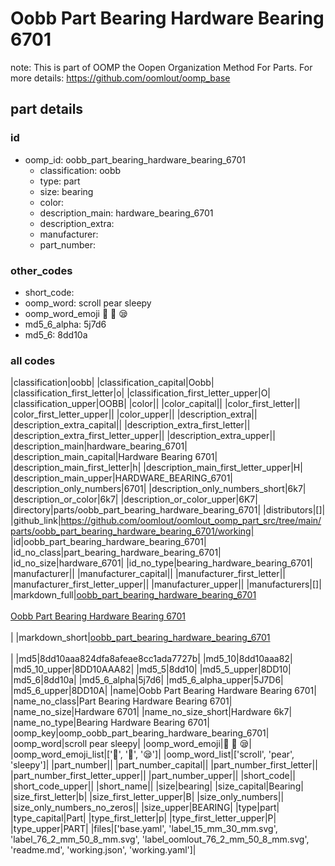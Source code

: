 # Oobb Part Bearing Hardware Bearing 6701  

note: This is part of OOMP the Oopen Organization Method For Parts. For more details: https://github.com/oomlout/oomp_base

##  part details





### id
* oomp_id: oobb_part_bearing_hardware_bearing_6701
  * classification: oobb
  * type: part
  * size: bearing
  * color: 
  * description_main: hardware_bearing_6701
  * description_extra: 
  * manufacturer: 
  * part_number: 

### other_codes
* short_code: 
* oomp_word: scroll pear sleepy
* oomp_word_emoji :scroll: :pear: :sleepy:
* md5_6_alpha: 5j7d6
* md5_6: 8dd10a

### all codes 
|classification|oobb|
|classification_capital|Oobb|
|classification_first_letter|o|
|classification_first_letter_upper|O|
|classification_upper|OOBB|
|color||
|color_capital||
|color_first_letter||
|color_first_letter_upper||
|color_upper||
|description_extra||
|description_extra_capital||
|description_extra_first_letter||
|description_extra_first_letter_upper||
|description_extra_upper||
|description_main|hardware_bearing_6701|
|description_main_capital|Hardware Bearing 6701|
|description_main_first_letter|h|
|description_main_first_letter_upper|H|
|description_main_upper|HARDWARE_BEARING_6701|
|description_only_numbers|6701|
|description_only_numbers_short|6k7|
|description_or_color|6k7|
|description_or_color_upper|6K7|
|directory|parts/oobb_part_bearing_hardware_bearing_6701|
|distributors|[]|
|github_link|https://github.com/oomlout/oomlout_oomp_part_src/tree/main/parts/oobb_part_bearing_hardware_bearing_6701/working|
|id|oobb_part_bearing_hardware_bearing_6701|
|id_no_class|part_bearing_hardware_bearing_6701|
|id_no_size|hardware_6701|
|id_no_type|bearing_hardware_bearing_6701|
|manufacturer||
|manufacturer_capital||
|manufacturer_first_letter||
|manufacturer_first_letter_upper||
|manufacturer_upper||
|manufacturers|[]|
|markdown_full|[oobb_part_bearing_hardware_bearing_6701](https://github.com/oomlout/oomlout_oomp_part_src/tree/main/parts/oobb_part_bearing_hardware_bearing_6701/working)<br>[](https://github.com/oomlout/oomlout_oomp_part_src/tree/main/parts/oobb_part_bearing_hardware_bearing_6701/working)<br>[Oobb Part Bearing Hardware Bearing 6701](https://github.com/oomlout/oomlout_oomp_part_src/tree/main/parts/oobb_part_bearing_hardware_bearing_6701/working)<br><br>|
|markdown_short|[oobb_part_bearing_hardware_bearing_6701](https://github.com/oomlout/oomlout_oomp_part_src/tree/main/parts/oobb_part_bearing_hardware_bearing_6701/working)<br><br>|
|md5|8dd10aaa824dfa8afeae8cc1ada7727b|
|md5_10|8dd10aaa82|
|md5_10_upper|8DD10AAA82|
|md5_5|8dd10|
|md5_5_upper|8DD10|
|md5_6|8dd10a|
|md5_6_alpha|5j7d6|
|md5_6_alpha_upper|5J7D6|
|md5_6_upper|8DD10A|
|name|Oobb Part Bearing Hardware Bearing 6701|
|name_no_class|Part Bearing Hardware Bearing 6701|
|name_no_size|Hardware 6701|
|name_no_size_short|Hardware 6k7|
|name_no_type|Bearing Hardware Bearing 6701|
|oomp_key|oomp_oobb_part_bearing_hardware_bearing_6701|
|oomp_word|scroll pear sleepy|
|oomp_word_emoji|:scroll: :pear: :sleepy:|
|oomp_word_emoji_list|[':scroll:', ':pear:', ':sleepy:']|
|oomp_word_list|['scroll', 'pear', 'sleepy']|
|part_number||
|part_number_capital||
|part_number_first_letter||
|part_number_first_letter_upper||
|part_number_upper||
|short_code||
|short_code_upper||
|short_name||
|size|bearing|
|size_capital|Bearing|
|size_first_letter|b|
|size_first_letter_upper|B|
|size_only_numbers||
|size_only_numbers_no_zeros||
|size_upper|BEARING|
|type|part|
|type_capital|Part|
|type_first_letter|p|
|type_first_letter_upper|P|
|type_upper|PART|
|files|['base.yaml', 'label_15_mm_30_mm.svg', 'label_76_2_mm_50_8_mm.svg', 'label_oomlout_76_2_mm_50_8_mm.svg', 'readme.md', 'working.json', 'working.yaml']|
